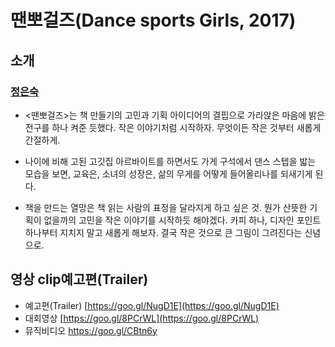 # 땐뽀걸즈\(Dance sports Girls, 2017\)

## 소개

### [정은숙](https://goo.gl/7pvQtt)

* &lt;땐뽀걸즈&gt;는 책 만들기의 고민과 기획 아이디어의 결핍으로 가라앉은 마음에 밝은 전구를 하나 켜준 듯했다. 작은 이야기처럼 시작하자. 무엇이든 작은 것부터 새롭게 간절하게.

* 나이에 비해 고된 고깃집 아르바이트를 하면서도 가게 구석에서 댄스 스텝을 밟는 모습을 보면, 교육은, 소녀의 성장은, 삶의 무게를 어떻게 들어올리나를 되새기게 된다.

* 책을 만드는 열망은 책 읽는 사람의 표정을 달라지게 하고 싶은 것. 뭔가 산뜻한 기획이 없을까의 고민을 작은 이야기를 시작하듯 해야겠다. 카피 하나, 디자인 포인트 하나부터 지치지 말고 새롭게 해보자. 결국 작은 것으로 큰 그림이 그려진다는 신념으로.

## 영상 clip예고편\(Trailer\)

* 예고편\(Trailer\) [https://goo.gl/NugD1E](https://goo.gl/NugD1E)
* 대회영상 [https://goo.gl/8PCrWL](https://goo.gl/8PCrWL)
* 뮤직비디오 https://goo.gl/CBtn6y



